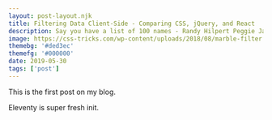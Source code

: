 ```yaml
---
layout: post-layout.njk
title: Filtering Data Client-Side - Comparing CSS, jQuery, and React
description: Say you have a list of 100 names - Randy Hilpert Peggie Jacobi Ethelyn Nolan Sr. ...or file names, or phone numbers, or whatever. And you want to filter
image: https://css-tricks.com/wp-content/uploads/2018/08/marble-filter.png
themebg: '#ded3ec'
themefg: '#000000'
date: 2019-05-30
tags: ['post']
---
```

<!-- Excerpt Start -->
This is the first post on my blog.
<!-- Excerpt End -->
 
Eleventy is super fresh init.